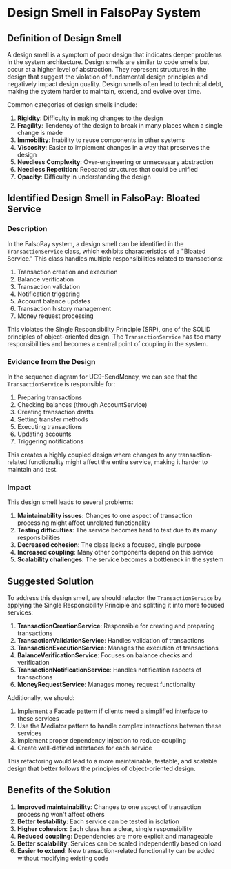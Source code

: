 # Design Smell in FalsoPay System

## Definition of Design Smell

A design smell is a symptom of poor design that indicates deeper problems in the system architecture. Design smells are similar to code smells but occur at a higher level of abstraction. They represent structures in the design that suggest the violation of fundamental design principles and negatively impact design quality. Design smells often lead to technical debt, making the system harder to maintain, extend, and evolve over time.

Common categories of design smells include:

1. **Rigidity**: Difficulty in making changes to the design
2. **Fragility**: Tendency of the design to break in many places when a single change is made
3. **Immobility**: Inability to reuse components in other systems
4. **Viscosity**: Easier to implement changes in a way that preserves the design
5. **Needless Complexity**: Over-engineering or unnecessary abstraction
6. **Needless Repetition**: Repeated structures that could be unified
7. **Opacity**: Difficulty in understanding the design

## Identified Design Smell in FalsoPay: Bloated Service

### Description

In the FalsoPay system, a design smell can be identified in the `TransactionService` class, which exhibits characteristics of a "Bloated Service." This class handles multiple responsibilities related to transactions:

1. Transaction creation and execution
2. Balance verification
3. Transaction validation
4. Notification triggering
5. Account balance updates
6. Transaction history management
7. Money request processing

This violates the Single Responsibility Principle (SRP), one of the SOLID principles of object-oriented design. The `TransactionService` has too many responsibilities and becomes a central point of coupling in the system.

### Evidence from the Design

In the sequence diagram for UC9-SendMoney, we can see that the `TransactionService` is responsible for:

1. Preparing transactions
2. Checking balances (through AccountService)
3. Creating transaction drafts
4. Setting transfer methods
5. Executing transactions
6. Updating accounts
7. Triggering notifications

This creates a highly coupled design where changes to any transaction-related functionality might affect the entire service, making it harder to maintain and test.

### Impact

This design smell leads to several problems:

1. **Maintainability issues**: Changes to one aspect of transaction processing might affect unrelated functionality
2. **Testing difficulties**: The service becomes hard to test due to its many responsibilities
3. **Decreased cohesion**: The class lacks a focused, single purpose
4. **Increased coupling**: Many other components depend on this service
5. **Scalability challenges**: The service becomes a bottleneck in the system

## Suggested Solution

To address this design smell, we should refactor the `TransactionService` by applying the Single Responsibility Principle and splitting it into more focused services:

1. **TransactionCreationService**: Responsible for creating and preparing transactions
2. **TransactionValidationService**: Handles validation of transactions
3. **TransactionExecutionService**: Manages the execution of transactions
4. **BalanceVerificationService**: Focuses on balance checks and verification
5. **TransactionNotificationService**: Handles notification aspects of transactions
6. **MoneyRequestService**: Manages money request functionality

Additionally, we should:

1. Implement a Facade pattern if clients need a simplified interface to these services
2. Use the Mediator pattern to handle complex interactions between these services
3. Implement proper dependency injection to reduce coupling
4. Create well-defined interfaces for each service

This refactoring would lead to a more maintainable, testable, and scalable design that better follows the principles of object-oriented design.

## Benefits of the Solution

1. **Improved maintainability**: Changes to one aspect of transaction processing won't affect others
2. **Better testability**: Each service can be tested in isolation
3. **Higher cohesion**: Each class has a clear, single responsibility
4. **Reduced coupling**: Dependencies are more explicit and manageable
5. **Better scalability**: Services can be scaled independently based on load
6. **Easier to extend**: New transaction-related functionality can be added without modifying existing code 